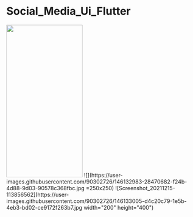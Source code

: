 # Social_Media_Ui_Flutter

<img src="https://user-images.githubusercontent.com/90302726/146132983-28470682-f24b-4d88-9d03-90578c368fbc.jpg" width="200" height="400">
![](https://user-images.githubusercontent.com/90302726/146132983-28470682-f24b-4d88-9d03-90578c368fbc.jpg  =250x250)
![Screenshot_20211215-113856562](https://user-images.githubusercontent.com/90302726/146133005-d4c20c79-1e5b-4eb3-bd02-ce9172f263b7.jpg width="200" height="400")

